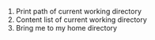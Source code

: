 1. Print path of current working directory
2. Content list of current working directory
3. Bring me to my home directory

